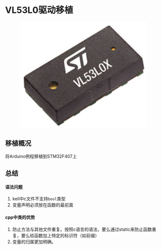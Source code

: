 # VL53L0驱动移植
<div align=center><img src="https://github.com/Potatotatotato/STM32-SensorDevicePorting/blob/master/TOF_LASER_VL53L0X/VL53L0X.jpg"></div>

## 移植概况
将Arduino例程移植到STM32F407上
## 总结
#### 语法问题
1. keil中c文件不支持`bool`类型
2. 变量声明必须放在函数的最前面
#### cpp中类的优势
1. 防止方法与其他文件重复。按照c语言的语法，要么通过static来防止函数重复，要么给函数加上特定的标识符（如前缀）
2. 变量的归属更加明确。 
